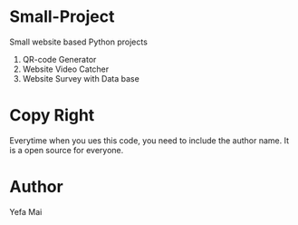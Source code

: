 # Small-Project
Small website based Python projects
1. QR-code Generator
2. Website Video Catcher
3. Website Survey with Data base

# Copy Right
Everytime when you ues this code, you need to include the author name. It is a open source for everyone. 
# Author
Yefa Mai







